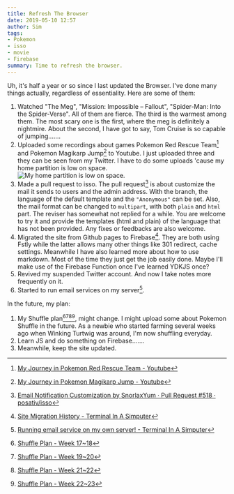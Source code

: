 ```yaml
---
title: Refresh The Browser
date: 2019-05-10 12:57
author: Sim
tags:
- Pokemon
- isso
- movie
- Firebase
summary: Time to refresh the browser.
---
```


Uh, it's half a year or so since I last updated the Browser. I've done many things actually, regardless of essentiality. Here are some of them:  

1. Watched "The Meg", "Mission: Impossible – Fallout", "Spider-Man: Into the Spider-Verse". All of them are fierce. The third is the warmest among them. The most scary one is the first, where the meg is definitely a nightmire. About the second, I have got to say, Tom Cruise is so capable of jumping.......   
2. Uploaded some recordings about games Pokemon Red Rescue Team[^1] and Pokemon Magikarp Jump[^2] to Youtube. I just uploaded three and they can be seen from my Twitter. I have to do some uploads 'cause my home partition is low on space.  
  ![My home partition is low on space.](/img/posts/home_low.png)
3. Made a pull request to isso. The pull request[^3] is about customize the mail it sends to users and the admin address. With the branch, the language of the default template and the `"Anonymous"` can be set. Also, the mail format can be changed to `multipart`, with both `plain` and `html` part. The reviser has somewhat not replied for a while. You are welcome to try it and provide the templates (html and plain) of the language that has not been provided. Any fixes or feedbacks are also welcome.  
4. Migrated the site from Github pages to Firebase[^4]. They are both using Fstly while the latter allows many other things like 301 redirect, cache settings. Meanwhile I have also learned more about how to use markdown. Most of the time they just get the job easily done. Maybe I'll make use of the Firebase Function once I've learned YDKJS once?
5. Revived my suspended Twitter account. And now I take notes more frequently on it.
6. Started to run email services on my server[^5].

In the future, my plan:  

1. My Shuffle plan[^6][^7][^8][^9], might change. I might upload some about Pokemon Shuffle in the future. As a newbie who started farming several weeks ago when Winking Turtwig was around, I'm now shuffling everyday.
2. Learn JS and do something on Firebase.......
3. Meanwhile, keep the site updated.

[^1]: [My Journey in Pokemon Red Rescue Team - Youtube](https://www.youtube.com/watch?v=40EzmRyRljQ&list=PL4K_wymbiyCHtuvN_Mem1E6R-Qc1AnY3S)
[^2]: [My Journey in Pokemon Magikarp Jump - Youtube](https://www.youtube.com/watch?v=8__hr6kYR2c&list=PL4K_wymbiyCHRs4bXpElzIFagD50gJ0K4)
[^3]: [Email Notification Customization by SnorlaxYum · Pull Request #518 · posativ/isso](https://github.com/posativ/isso/pull/518)
[^4]: [Site Migration History - Terminal In A Simputer](/terminal/2016/12/08/site-migration-history/)
[^5]: [Running email service on my own server! - Terminal In A Simputer](/terminal/2018/12/27/running-email-service-on-my-own-server/)
[^6]: [Shuffle Plan - Week 17~18](https://twitter.com/Snorl_ax/status/1126279265907929088)
[^7]: [Shuffle Plan - Week 19~20](https://twitter.com/Snorl_ax/status/1126279978381799424)
[^8]: [Shuffle Plan - Week 21~22](https://twitter.com/Snorl_ax/status/1126281922022232064)
[^9]: [Shuffle Plan - Week 22~23](https://twitter.com/Snorl_ax/status/1126285456520278016)
